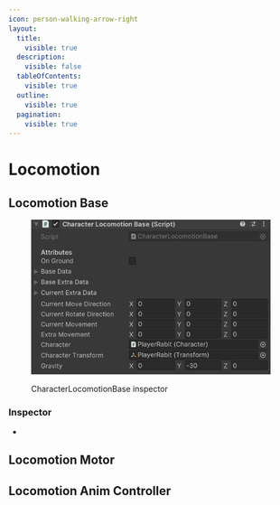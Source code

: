 ```yaml
---
icon: person-walking-arrow-right
layout:
  title:
    visible: true
  description:
    visible: false
  tableOfContents:
    visible: true
  outline:
    visible: true
  pagination:
    visible: true
---
```


# Locomotion

## Locomotion Base



<figure><img src="../.gitbook/assets/image (1) (1).png" alt=""><figcaption><p>CharacterLocomotionBase inspector</p></figcaption></figure>

### Inspector

*





## Locomotion Motor



## Locomotion Anim Controller






